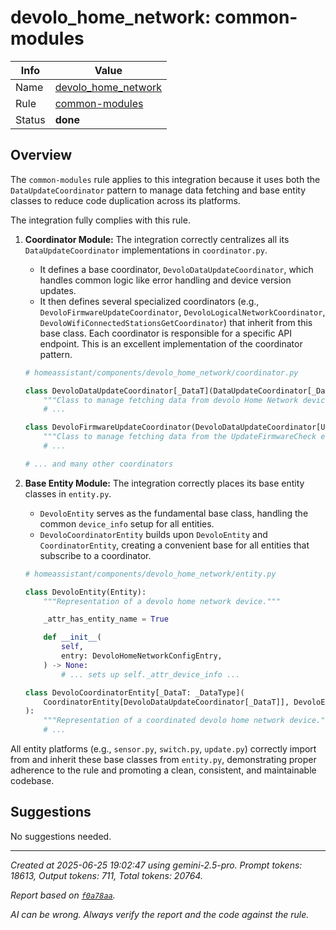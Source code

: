 # devolo_home_network: common-modules

| Info   | Value                                                                    |
|--------|--------------------------------------------------------------------------|
| Name   | [devolo_home_network](https://www.home-assistant.io/integrations/devolo_home_network/) |
| Rule   | [common-modules](https://developers.home-assistant.io/docs/core/integration-quality-scale/rules/common-modules)                                                     |
| Status | **done**                                                                 |

## Overview

The `common-modules` rule applies to this integration because it uses both the `DataUpdateCoordinator` pattern to manage data fetching and base entity classes to reduce code duplication across its platforms.

The integration fully complies with this rule.

1.  **Coordinator Module:** The integration correctly centralizes all its `DataUpdateCoordinator` implementations in `coordinator.py`.
    *   It defines a base coordinator, `DevoloDataUpdateCoordinator`, which handles common logic like error handling and device version updates.
    *   It then defines several specialized coordinators (e.g., `DevoloFirmwareUpdateCoordinator`, `DevoloLogicalNetworkCoordinator`, `DevoloWifiConnectedStationsGetCoordinator`) that inherit from this base class. Each coordinator is responsible for a specific API endpoint. This is an excellent implementation of the coordinator pattern.

    ```python
    # homeassistant/components/devolo_home_network/coordinator.py

    class DevoloDataUpdateCoordinator[_DataT](DataUpdateCoordinator[_DataT]):
        """Class to manage fetching data from devolo Home Network devices."""
        # ...

    class DevoloFirmwareUpdateCoordinator(DevoloDataUpdateCoordinator[UpdateFirmwareCheck]):
        """Class to manage fetching data from the UpdateFirmwareCheck endpoint."""
        # ...

    # ... and many other coordinators
    ```

2.  **Base Entity Module:** The integration correctly places its base entity classes in `entity.py`.
    *   `DevoloEntity` serves as the fundamental base class, handling the common `device_info` setup for all entities.
    *   `DevoloCoordinatorEntity` builds upon `DevoloEntity` and `CoordinatorEntity`, creating a convenient base for all entities that subscribe to a coordinator.

    ```python
    # homeassistant/components/devolo_home_network/entity.py

    class DevoloEntity(Entity):
        """Representation of a devolo home network device."""

        _attr_has_entity_name = True

        def __init__(
            self,
            entry: DevoloHomeNetworkConfigEntry,
        ) -> None:
            # ... sets up self._attr_device_info ...

    class DevoloCoordinatorEntity[_DataT: _DataType](
        CoordinatorEntity[DevoloDataUpdateCoordinator[_DataT]], DevoloEntity
    ):
        """Representation of a coordinated devolo home network device."""
        # ...
    ```

All entity platforms (e.g., `sensor.py`, `switch.py`, `update.py`) correctly import from and inherit these base classes from `entity.py`, demonstrating proper adherence to the rule and promoting a clean, consistent, and maintainable codebase.

## Suggestions

No suggestions needed.

---

_Created at 2025-06-25 19:02:47 using gemini-2.5-pro. Prompt tokens: 18613, Output tokens: 711, Total tokens: 20764._

_Report based on [`f0a78aa`](https://github.com/home-assistant/core/tree/f0a78aadbe1ed91862f40c87da69b37962c1f0d7)._

_AI can be wrong. Always verify the report and the code against the rule._
